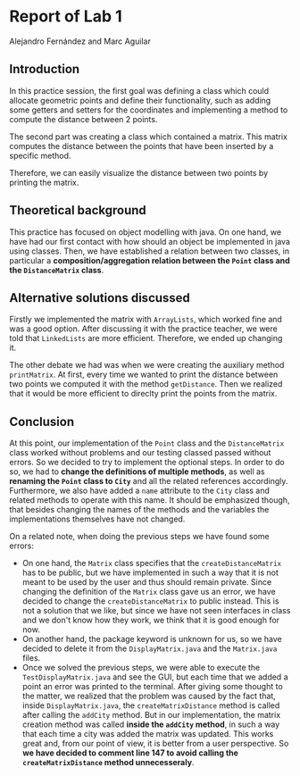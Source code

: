 # Report of Lab 1
Alejandro Fernández and Marc Aguilar

## Introduction
In this practice session, the first goal was defining a class which could allocate geometric points and define their functionality, such as adding some getters and setters for the coordinates and implementing a method to compute the distance between 2 points. 

The second part was creating a class  which contained a matrix. This matrix computes the distance between the points that have been inserted by a specific method. 

Therefore, we can easily visualize the distance between two points by printing the matrix.

## Theoretical background
This practice has focused on object modelling with java. On one hand, we have had our first contact with how should an object be implemented in java using classes. Then, we have established a relation between two classes, in particular a **composition/aggregation relation between the `Point` class and the `DistanceMatrix` class**.

## Alternative solutions discussed
Firstly we implemented the matrix with `ArrayLists`, which worked fine and was a good option. After discussing it with the practice teacher, we were told that `LinkedLists` are more efficient. Therefore, we ended up changing it. 

The other debate we had was when we were creating the auxiliary method `printMatrix`. At first, every time we wanted to print the distance between two points we computed it with the method `getDistance`. Then we realized that it would be more efficient to direclty print the points from the matrix. 

## Conclusion
At this point, our implementation of the `Point` class and the `DistanceMatrix` class worked without problems and our testing classed passed without errors. So we decided to try to implement the optional steps. In order to do so, we had to **change the definitions of multiple methods**, as well as **renaming the `Point` class to `City`** and all the related references accordingly. Furthermore, we also have added a `name` attribute to the `City` class and related methods to operate with this name. It should be emphasized though, that besides changing the names of the methods and the variables the implementations themselves have not changed.

On a related note, when doing the previous steps we have found some errors:
* On one hand, the `Matrix` class specifies that the `createDistanceMatrix` has to be public, but we have implemented in such a way that it is not meant to be used by the user and thus should remain private. Since changing the definition of the `Matrix` class gave us an error, we have decided to change the `createDistanceMatrix` to public instead. This is not a solution that we like, but since we have not seen interfaces in class and we don't know how they work, we think that it is good enough for now.
* On another hand, the package keyword is unknown for us, so we have decided to delete it from the `DisplayMatrix.java` and the `Matrix.java` files.
* Once we solved the previous steps, we were able to execute the `TestDisplayMatrix.java` and see the GUI, but each time that we added a point an error was printed to the terminal. After giving some thought to the matter, we realized that the problem was caused by the fact that, inside `DisplayMatrix.java`, the `createMatrixDistance` method is called after calling the `addCity` method. But in our implementation, the matrix creation method was called **inside the `addCity` method**, in such a way that each time a city was added the matrix was updated. This works great and, from our point of view, it is better from a 
user perspective. So **we have decided to comment line 147 to avoid calling the `createMatrixDistance` method unnecesseraly**.